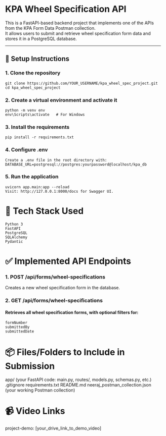 # KPA Wheel Specification API

This is a FastAPI-based backend project that implements one of the APIs from the KPA Form Data Postman collection.  
It allows users to submit and retrieve wheel specification form data and stores it in a PostgreSQL database.

---

## 🚀 Setup Instructions

### 1. Clone the repository
```
git clone https://github.com/YOUR_USERNAME/kpa_wheel_spec_project.git
cd kpa_wheel_spec_project
```
### 2. Create a virtual environment and activate it
```
python -m venv env
env\Scripts\activate   # For Windows
```
### 3. Install the requirements
```
pip install -r requirements.txt
```
### 4. Configure .env
```
Create a .env file in the root directory with:
DATABASE_URL=postgresql://postgres:yourpassword@localhost/kpa_db
```
### 5. Run the application
```
uvicorn app.main:app --reload
Visit: http://127.0.0.1:8000/docs for Swagger UI.
```

# 🧩 Tech Stack Used
    Python 3
    FastAPI
    PostgreSQL
    SQLAlchemy
    Pydantic

# ✅ Implemented API Endpoints

### 1. POST /api/forms/wheel-specifications
Creates a new wheel specification form in the database.

### 2. GET /api/forms/wheel-specifications
#### Retrieves all wheel specification forms, with optional filters for:
    formNumber
    submittedBy
    submittedDate

# 📦 Files/Folders to Include in Submission
app/ (your FastAPI code: main.py, routes/, models.py, schemas.py, etc.)
.gitignore
requirements.txt
README.md
neeraj_postman_collection.json (your working Postman collection)

# 📹 Video Links
project-demo: [your_drive_link_to_demo_video]
